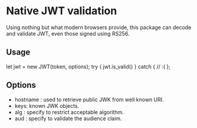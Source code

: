 Native JWT validation
=====================

Using nothing but what modern browsers provide, this package can decode and
validate JWT, even those signed using RS256.

Usage
-----

let jwt = new JWT(token, options);
try {
    jwt.is_valid()
} catch {
    // :(
};


Options
-------

 - hostname : used to retrieve public JWK from well known URI.
 - keys: known JWK objects.
 - alg : specify to restrict acceptable algorithm.
 - aud : specify to validate the audience claim.


